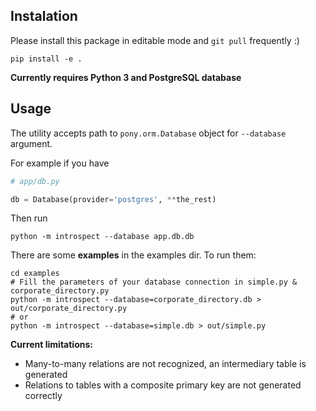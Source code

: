 
## Instalation

Please install this package in editable mode and `git pull` frequently :)

```
pip install -e .
```

**Currently requires Python 3 and PostgreSQL database**

## Usage

The utility accepts path to `pony.orm.Database` object for `--database` argument.


For example if you have

```python
# app/db.py

db = Database(provider='postgres', **the_rest) 
```

Then run

```
python -m introspect --database app.db.db
```

There are some **examples** in the examples dir. To run them:

```
cd examples
# Fill the parameters of your database connection in simple.py & corporate_directory.py
python -m introspect --database=corporate_directory.db > out/corporate_directory.py
# or
python -m introspect --database=simple.db > out/simple.py
```

**Current limitations:**

- Many-to-many relations are not recognized, an intermediary table is generated
- Relations to tables with a composite primary key are not generated correctly